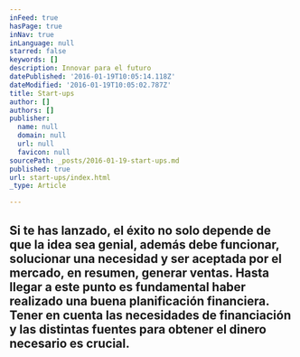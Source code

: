 ```yaml
---
inFeed: true
hasPage: true
inNav: true
inLanguage: null
starred: false
keywords: []
description: Innovar para el futuro
datePublished: '2016-01-19T10:05:14.118Z'
dateModified: '2016-01-19T10:05:02.787Z'
title: Start-ups
author: []
authors: []
publisher:
  name: null
  domain: null
  url: null
  favicon: null
sourcePath: _posts/2016-01-19-start-ups.md
published: true
url: start-ups/index.html
_type: Article

---
```

## Si te has lanzado, el éxito no solo depende de que la idea sea genial, además debe funcionar, solucionar una necesidad y ser aceptada por el mercado, en resumen, generar ventas. Hasta llegar a este punto es fundamental haber realizado una buena planificación financiera. Tener en cuenta las necesidades de financiación y las distintas fuentes para obtener el dinero necesario es crucial.
